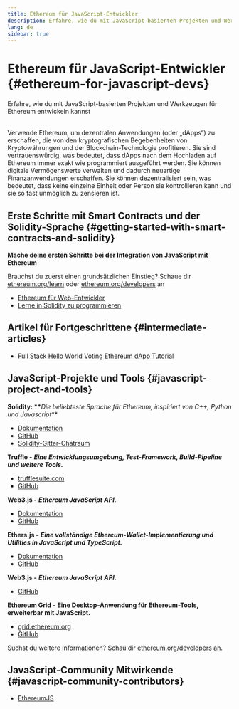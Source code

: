 ```yaml
---
title: Ethereum für JavaScript-Entwickler
description: Erfahre, wie du mit JavaScript-basierten Projekten und Werkzeugen für Ethereum entwickeln kannst
lang: de
sidebar: true
---
```


# Ethereum für JavaScript-Entwickler {#ethereum-for-javascript-devs}

<div class="featured">Erfahre, wie du mit JavaScript-basierten Projekten und Werkzeugen für Ethereum entwickeln kannst</div><br>

Verwende Ethereum, um dezentralen Anwendungen (oder „dApps“) zu erschaffen, die von den kryptografischen Begebenheiten von Kryptowährungen und der Blockchain-Technologie profitieren. Sie sind vertrauenswürdig, was bedeutet, dass dApps nach dem Hochladen auf Ethereum immer exakt wie programmiert ausgeführt werden. Sie können digitale Vermögenswerte verwalten und dadurch neuartige Finanzanwendungen erschaffen. Sie können dezentralisiert sein, was bedeutet, dass keine einzelne Einheit oder Person sie kontrollieren kann und sie so fast unmöglich zu zensieren ist.

## Erste Schritte mit Smart Contracts und der Solidity-Sprache {#getting-started-with-smart-contracts-and-solidity}

**Mache deine ersten Schritte bei der Integration von JavaScript mit Ethereum**

Brauchst du zuerst einen grundsätzlichen Einstieg? Schaue dir [ethereum.org/learn](/de/learn/) oder [ethereum.org/developers](/de/developers/) an

- [Ethereum für Web-Entwickler](https://medium.com/@mvmurthy/ethereum-for-web-developers-890be23d1d0c)
- [Lerne in Solidity zu programmieren](https://cryptozombies.io/)

## Artikel für Fortgeschrittene {#intermediate-articles}

- [Full Stack Hello World Voting Ethereum dApp Tutorial](https://medium.com/@mvmurthy/full-stack-hello-world-voting-ethereum-dapp-tutorial-part-1-40d2d0d807c2)

## JavaScript-Projekte und Tools {#javascript-project-and-tools}

**Solidity: \*\***_Die beliebteste Sprache für Ethereum, inspiriert von C++, Python und Javascript_\*\*

- [Dokumentation](https://solidity.readthedocs.io)
- [GitHub](https://github.com/ethereum/solidity/)
- [Solidity-Gitter-Chatraum](https://gitter.im/ethereum/solidity/)

**Truffle -** **_Eine Entwicklungsumgebung, Test-Framework, Build-Pipeline und weitere Tools._**

- [trufflesuite.com](https://www.trufflesuite.com/)
- [GitHub](https://github.com/trufflesuite/truffle)

**Web3.js -** **_Ethereum JavaScript API._**

- [Dokumentation](https://web3js.readthedocs.io/en/1.0/)
- [GitHub](https://github.com/ethereum/web3.js/)

**Ethers.js -** **_Eine vollständige Ethereum-Wallet-Implementierung und Utilities in JavaScript und TypeScript._**

- [Dokumentation](https://docs.ethers.io/ethers.js/html/)
- [GitHub](https://github.com/ethers-io/ethers.js/)

**Web3.js -** **_Ethereum JavaScript API._**

- [GitHub](https://github.com/ethereumjs/ethereumjs-vm)

**Ethereum Grid -** **Eine Desktop-Anwendung für Ethereum-Tools, erweiterbar mit JavaScript.**

- [grid.ethereum.org](https://grid.ethereum.org)
- [GitHub](https://github.com/ethereum/grid)

Suchst du weitere Informationen? Schau dir [ethereum.org/developers](/de/developers/) an.

## JavaScript-Community Mitwirkende {#javascript-community-contributors}

- [EthereumJS](https://ethereumjs.github.io)
